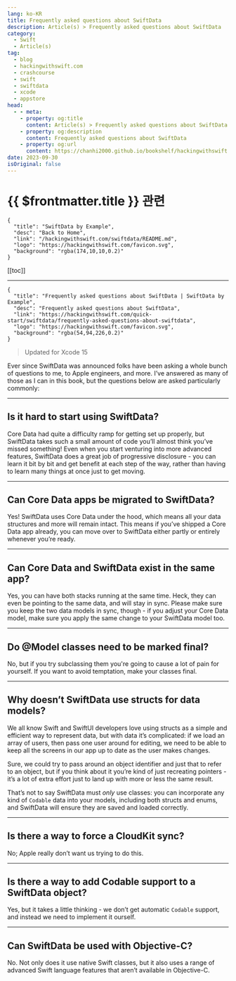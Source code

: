 ```yaml
---
lang: ko-KR
title: Frequently asked questions about SwiftData
description: Article(s) > Frequently asked questions about SwiftData
category:
  - Swift
  - Article(s)
tag: 
  - blog
  - hackingwithswift.com
  - crashcourse
  - swift
  - swiftdata
  - xcode
  - appstore
head:
  - - meta:
    - property: og:title
      content: Article(s) > Frequently asked questions about SwiftData
    - property: og:description
      content: Frequently asked questions about SwiftData
    - property: og:url
      content: https://chanhi2000.github.io/bookshelf/hackingwithswift.com/swiftdata/frequently-asked-questions-about-swiftdata.html
date: 2023-09-30
isOriginal: false
---
```


# {{ $frontmatter.title }} 관련

```component VPCard
{
  "title": "SwiftData by Example",
  "desc": "Back to Home",
  "link": "/hackingwithswift.com/swiftdata/README.md",
  "logo": "https://hackingwithswift.com/favicon.svg",
  "background": "rgba(174,10,10,0.2)"
}
```

[[toc]]

---

```component VPCard
{
  "title": "Frequently asked questions about SwiftData | SwiftData by Example",
  "desc": "Frequently asked questions about SwiftData",
  "link": "https://hackingwithswift.com/quick-start/swiftdata/frequently-asked-questions-about-swiftdata", 
  "logo": "https://hackingwithswift.com/favicon.svg",
  "background": "rgba(54,94,226,0.2)"
}
```

> Updated for Xcode 15

Ever since SwiftData was announced folks have been asking a whole bunch of questions to me, to Apple engineers, and more. I’ve answered as many of those as I can in this book, but the questions below are asked particularly commonly:

---

## Is it hard to start using SwiftData?

Core Data had quite a difficulty ramp for getting set up properly, but SwiftData takes such a small amount of code you’ll almost think you’ve missed something! Even when you start venturing into more advanced features, SwiftData does a great job of progressive disclosure - you can learn it bit by bit and get benefit at each step of the way, rather than having to learn many things at once just to get moving.

---

## Can Core Data apps be migrated to SwiftData?

Yes! SwiftData uses Core Data under the hood, which means all your data structures and more will remain intact. This means if you’ve shipped a Core Data app already, you can move over to SwiftData either partly or entirely whenever you’re ready.

---

## Can Core Data and SwiftData exist in the same app?

Yes, you can have both stacks running at the same time. Heck, they can even be pointing to the same data, and will stay in sync. Please make sure you keep the two data models in sync, though - if you adjust your Core Data model, make sure you apply the same change to your SwiftData model too.

---

## Do @Model classes need to be marked final?

No, but if you try subclassing them you're going to cause a lot of pain for yourself. If you want to avoid temptation, make your classes final.

---

## Why doesn’t SwiftData use structs for data models?

We all know Swift and SwiftUI developers love using structs as a simple and efficient way to represent data, but with data it’s complicated: if we load an array of users, then pass one user around for editing, we need to be able to keep all the screens in our app up to date as the user makes changes.

Sure, we could try to pass around an object identifier and just that to refer to an object, but if you think about it you’re kind of just recreating pointers - it’s a lot of extra effort just to land up with more or less the same result.

That’s not to say SwiftData must *only* use classes: you can incorporate any kind of `Codable` data into your models, including both structs and enums, and SwiftData will ensure they are saved and loaded correctly.

---

## Is there a way to force a CloudKit sync?

No; Apple really don’t want us trying to do this.

---

## Is there a way to add Codable support to a SwiftData object?

Yes, but it takes a little thinking - we don’t get automatic `Codable` support, and instead we need to implement it ourself.

---

## Can SwiftData be used with Objective-C?

No. Not only does it use native Swift classes, but it also uses a range of advanced Swift language features that aren’t available in Objective-C.

